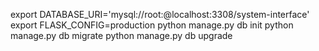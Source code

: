 export DATABASE_URI='mysql://root:@localhost:3308/system-interface'
export FLASK_CONFIG=production
python manage.py db init
python manage.py db migrate
python manage.py db upgrade